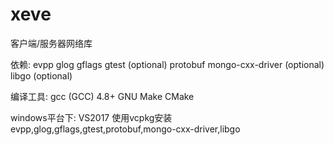 # xeve

  客户端/服务器网络库
  
  依赖:
  evpp
  glog
  gflags
  gtest (optional)
  protobuf
  mongo-cxx-driver (optional)
  libgo (optional)
  
  编译工具:
  gcc (GCC) 4.8+
  GNU Make
  CMake
  
  windows平台下:
  VS2017
  使用vcpkg安装evpp,glog,gflags,gtest,protobuf,mongo-cxx-driver,libgo
